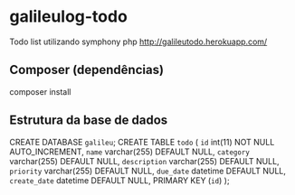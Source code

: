 # galileulog-todo
Todo list utilizando symphony php
http://galileutodo.herokuapp.com/

## Composer (dependências)
composer install

## Estrutura da base de dados

CREATE DATABASE `galileu`;
CREATE TABLE `todo` ( 
`id` int(11) NOT NULL AUTO_INCREMENT, 
`name` varchar(255) DEFAULT NULL, 
`category` varchar(255) DEFAULT NULL, 
`description` varchar(255) DEFAULT NULL, 
`priority` varchar(255) DEFAULT NULL, 
`due_date` datetime DEFAULT NULL, 
`create_date` datetime DEFAULT NULL, 
PRIMARY KEY (`id`) );
